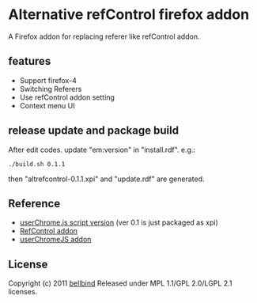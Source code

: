 # Alternative refControl firefox addon

A Firefox addon for replacing referer like refControl addon.

## features

- Support firefox-4
- Switching Referers
- Use refControl addon setting
- Context menu UI

## release update and package build

After edit codes. update "em:version" in "install.rdf". 
e.g.:

    ./build.sh 0.1.1

then "altrefcontrol-0.1.1.xpi" and "update.rdf" are generated.


## Reference

- [userChrome.js script version](https://gist.github.com/777814) (ver 0.1 is just packaged as xpi)
- [RefControl addon](http://www.stardrifter.org/refcontrol/)
- [userChromeJS addon](http://userchromejs.mozdev.org/)

## License

Copyright (c) 2011 [bellbind](http://twitter.com/bellbind)
Released under MPL 1.1/GPL 2.0/LGPL 2.1 licenses.
